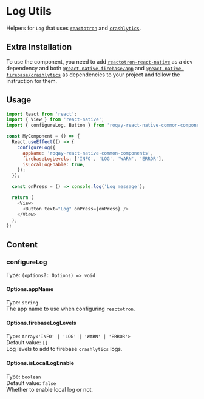 # Log Utils

Helpers for `Log` that uses [`reactotron`](https://github.com/infinitered/reactotron/blob/master/docs/quick-start-react-native.md) and [`crashlytics`](https://rnfirebase.io/crashlytics/usage).

## Extra Installation

To use the component, you need to add [`reactotron-react-native`](https://github.com/infinitered/reactotron/blob/master/docs/quick-start-react-native.md) as a dev dependency and both [`@react-native-firebase/app`](https://rnfirebase.io) and [`@react-native-firebase/crashlytics`](https://rnfirebase.io/crashlytics/usage) as dependencies to your project and follow the instruction for them.

## Usage

```js
import React from 'react';
import { View } from 'react-native';
import { configureLog, Button } from 'roqay-react-native-common-components';

const MyComponent = () => {
  React.useEffect(() => {
    configureLog({
      appName: 'roqay-react-native-common-components',
      firebaseLogLevels: ['INFO', 'LOG', 'WARN', 'ERROR'],
      isLocalLogEnable: true,
    });
  });

  const onPress = () => console.log('Log message');

  return (
    <View>
      <Button text="Log" onPress={onPress} />
    </View>
  );
};
```

## Content

### configureLog

Type: `(options?: Options) => void`

#### Options.appName

Type: `string`  
The app name to use when configuring `reactotron`.

#### Options.firebaseLogLevels

Type: `Array<'INFO' | 'LOG' | 'WARN' | 'ERROR'>`  
Default value: `[]`  
Log levels to add to firebase `crashlytics` logs.

#### Options.isLocalLogEnable

Type: `boolean`  
Default value: `false`  
Whether to enable local log or not.
